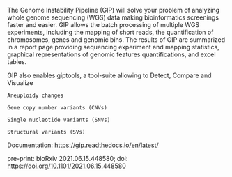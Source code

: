 The Genome Instability Pipeline (GIP) will solve your problem of analyzing whole genome sequencing (WGS) data making bioinformatics screenings faster and easier.
GIP allows the batch processing of multiple WGS experiments, including the mapping of short reads, the quantification of chromosomes, genes and genomic bins.
The results of GIP are summarized in a report page providing sequencing experiment and mapping statistics, graphical representations of genomic features quantifications, and excel tables.

GIP also enables giptools, a tool-suite allowing to Detect, Compare and Visualize

    Aneuploidy changes

    Gene copy number variants (CNVs)

    Single nucleotide variants (SNVs)

    Structural variants (SVs)


Documentation:
https://gip.readthedocs.io/en/latest/

pre-print:
bioRxiv 2021.06.15.448580; doi: https://doi.org/10.1101/2021.06.15.448580 

